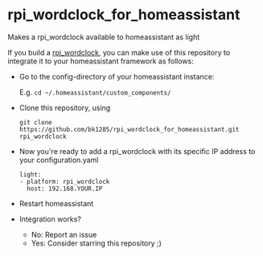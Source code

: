 # rpi_wordclock_for_homeassistant
Makes a rpi_wordclock available to homeassistant as light 

If you build a [rpi_wordclock](https://github.com/bk1285/rpi_wordclock), you can make use of this repository to integrate it to your homeassistant framework as follows:

* Go to the config-directory of your homeassistant instance:
  
  E.g. ```cd ~/.homeassistant/custom_components/```
  
 * Clone this repository, using
   ```
   git clone https://github.com/bk1285/rpi_wordclock_for_homeassistant.git rpi_wordclock
   ```
  
 * Now you're ready to add a rpi_wordclock with its specific IP address to your configuration.yaml

    ```
    light:
    - platform: rpi_wordclock
      host: 192.168.YOUR.IP
    ```

 * Restart homeassistant

 * Integration works?
    * No: Report an issue
    * Yes: Consider starring this repository ;)
